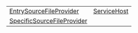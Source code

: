 |                                                                                                          |                                                                            |
| -------------------------------------------------------------------------------------------------------- | -------------------------------------------------------------------------- |
| [EntrySourceFileProvider](https://shahabganji.gitbook.io/sample/aot/class/entrysourcefileprovider)       | [ServiceHost](https://shahabganji.gitbook.io/sample/aot/class/servicehost) |
| [SpecificSourceFileProvider](https://shahabganji.gitbook.io/sample/aot/class/specificsourcefileprovider) |                                                                            |